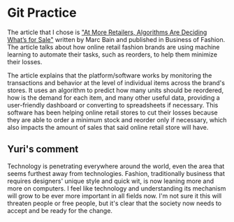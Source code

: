 # Git Practice

The article that I chose is ["At More Retailers, Algorithms Are Deciding What’s for Sale"](https://www.businessoffashion.com/articles/technology/at-more-retailers-algorithms-are-deciding-whats-for-sale/) written by Marc Bain and published in Business of Fashion. The article talks about how online retail fashion brands are using machine learning to automate their tasks, such as reorders, to help them minimize their losses.

The article explains that the platform/software works by monitoring the transactions and behavior at the level of individual items across the brand's stores. It uses an algorithm to predict how many units should be reordered, how is the demand for each item, and many other useful data, providing a user-friendly dashboard or converting to spreadsheets if necessary. This software has been helping online retail stores to cut their losses because they are able to order a minimum stock and reorder only if necessary, which also impacts the amount of sales that said online retail store will have.

## Yuri's comment
Technology is penetrating everywhere around the world, even the area that seems furthest away from technologies. Fashion, traditionally business that requires designers' unique style and quick wit, is now leaning more and more on computers. I feel like technology and understanding its mechanism will grow to be ever more important in all fields now. I'm not sure it this will threaten people or free people, but it's clear that the society now needs to accept and be ready for the change.